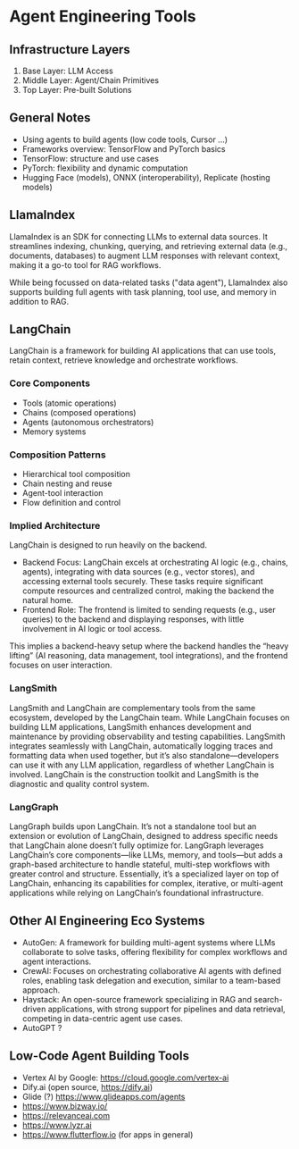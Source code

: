 # Agent Engineering Tools

## Infrastructure Layers

1. Base Layer: LLM Access
2. Middle Layer: Agent/Chain Primitives
3. Top Layer: Pre-built Solutions

## General Notes

- Using agents to build agents (low code tools, Cursor ...)
- Frameworks overview: TensorFlow and PyTorch basics
- TensorFlow: structure and use cases
- PyTorch: flexibility and dynamic computation
- Hugging Face (models), ONNX (interoperability), Replicate (hosting models)

## LlamaIndex

LlamaIndex is an SDK for connecting LLMs to external data sources. It streamlines indexing, chunking, querying, and retrieving external data (e.g., documents, databases) to augment LLM responses with relevant context, making it a go-to tool for RAG workflows.

While being focussed on data-related tasks ("data agent"), LlamaIndex also supports building full agents with task planning, tool use, and memory in addition to RAG.

## LangChain

LangChain is a framework for building AI applications that can use tools, retain context, retrieve knowledge and orchestrate workflows.

### Core Components

- Tools (atomic operations)
- Chains (composed operations)
- Agents (autonomous orchestrators)
- Memory systems

### Composition Patterns

- Hierarchical tool composition
- Chain nesting and reuse
- Agent-tool interaction
- Flow definition and control

### Implied Architecture

LangChain is designed to run heavily on the backend.

- Backend Focus: LangChain excels at orchestrating AI logic (e.g., chains, agents), integrating with data sources (e.g., vector stores), and accessing external tools securely. These tasks require significant compute resources and centralized control, making the backend the natural home.
- Frontend Role: The frontend is limited to sending requests (e.g., user queries) to the backend and displaying responses, with little involvement in AI logic or tool access.

This implies a backend-heavy setup where the backend handles the “heavy lifting” (AI reasoning, data management, tool integrations), and the frontend focuses on user interaction.

### LangSmith

LangSmith and LangChain are complementary tools from the same ecosystem, developed by the LangChain team. While LangChain focuses on building LLM applications, LangSmith enhances development and maintenance by providing observability and testing capabilities. LangSmith integrates seamlessly with LangChain, automatically logging traces and formatting data when used together, but it’s also standalone—developers can use it with any LLM application, regardless of whether LangChain is involved. LangChain is the construction toolkit and LangSmith is the diagnostic and quality control system.

### LangGraph

LangGraph builds upon LangChain. It’s not a standalone tool but an extension or evolution of LangChain, designed to address specific needs that LangChain alone doesn’t fully optimize for. LangGraph leverages LangChain’s core components—like LLMs, memory, and tools—but adds a graph-based architecture to handle stateful, multi-step workflows with greater control and structure. Essentially, it’s a specialized layer on top of LangChain, enhancing its capabilities for complex, iterative, or multi-agent applications while relying on LangChain’s foundational infrastructure.

## Other AI Engineering Eco Systems

- AutoGen: A framework for building multi-agent systems where LLMs collaborate to solve tasks, offering flexibility for complex workflows and agent interactions.
- CrewAI: Focuses on orchestrating collaborative AI agents with defined roles, enabling task delegation and execution, similar to a team-based approach.
- Haystack: An open-source framework specializing in RAG and search-driven applications, with strong support for pipelines and data retrieval, competing in data-centric agent use cases.
- AutoGPT ?

## Low-Code Agent Building Tools

- Vertex AI by Google: https://cloud.google.com/vertex-ai
- Dify.ai (open source, https://dify.ai)
- Glide (?) https://www.glideapps.com/agents
- https://www.bizway.io/
- https://relevanceai.com   
- https://www.lyzr.ai
- https://www.flutterflow.io (for apps in general)